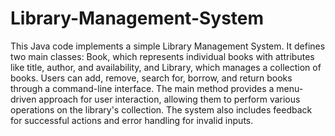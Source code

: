 # Library-Management-System
This Java code implements a simple Library Management System. It defines two main classes: Book, which represents individual books with attributes like title, author, and availability, and Library, which manages a collection of books. Users can add, remove, search for, borrow, and return books through a command-line interface. The main method provides a menu-driven approach for user interaction, allowing them to perform various operations on the library's collection. The system also includes feedback for successful actions and error handling for invalid inputs.
